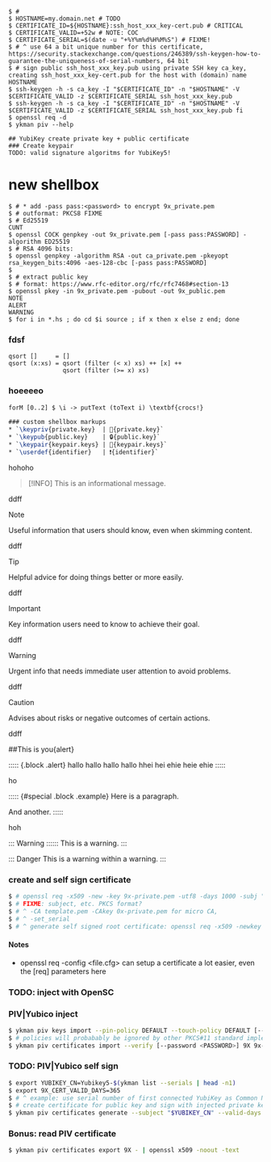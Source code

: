 
```shellbox
$ # 
$ HOSTNAME=my.domain.net # TODO
$ CERTIFICATE_ID=${HOSTNAME}:ssh_host_xxx_key-cert.pub # CRITICAL
$ CERTIFICATE_VALID=+52w # NOTE: COC
$ CERTIFICATE_SERIAL=$(date -u "+%Y%m%d%H%M%S") # FIXME!
$ # ^ use 64 a bit unique number for this certificate, https://security.stackexchange.com/questions/246389/ssh-keygen-how-to-guarantee-the-uniqueness-of-serial-numbers, 64 bit
$ # sign public ssh_host_xxx_key.pub using private SSH key ca_key, creating ssh_host_xxx_key-cert.pub for the host with (domain) name HOSTNAME
$ ssh-keygen -h -s ca_key -I "$CERTIFICATE_ID" -n "$HOSTNAME" -V $CERTIFICATE_VALID -z $CERTIFICATE_SERIAL ssh_host_xxx_key.pub
$ ssh-keygen -h -s ca_key -I "$CERTIFICATE_ID" -n "$HOSTNAME" -V $CERTIFICATE_VALID -z $CERTIFICATE_SERIAL ssh_host_xxx_key.pub fi
$ openssl req -d
$ ykman piv --help

## YubiKey create private key + public certificate
### Create keypair 
TODO: valid signature algoritms for YubiKey5!
```

# new shellbox

```shellbox
$ # * add -pass pass:<password> to encrypt 9x_private.pem
$ # outformat: PKCS8 FIXME
$ # Ed25519
CUNT
$ openssl COCK genpkey -out 9x_private.pem [-pass pass:PASSWORD] -algorithm ED25519
$ # RSA 4096 bits:
$ openssl genpkey -algorithm RSA -out ca_private.pem -pkeyopt rsa_keygen_bits:4096 -aes-128-cbc [-pass pass:PASSWORD]
$ 
$ # extract public key
$ # format: https://www.rfc-editor.org/rfc/rfc7468#section-13
$ openssl pkey -in 9x_private.pem -pubout -out 9x_public.pem
NOTE
ALERT
WARNING
$ for i in *.hs ; do cd $i source ; if x then x else z end; done
```

### fdsf

~~~~ {#mycode .haskell .numberLines startFrom="100"}
qsort []     = []
qsort (x:xs) = qsort (filter (< x) xs) ++ [x] ++
               qsort (filter (>= x) xs)
~~~~~~~~~~~~~~~~~~~~~~~~~~~~~~~~~~~~~~~~~~~~~~~~~

### hoeeeeo


```default {#cunt .colorize .fuck mykey=isnotyours whatisit=nothing}
forM [0..2] $ \i -> putText (toText i) \textbf{crocs!}

```

~~~latex
### custom shellbox markups
* `\keypriv{private.key}  | 🔑{private.key}`
* `\keypub{public.key}    | 🔒{public.key}`
* `\keypair{keypair.keys} | 🔐{keypair.keys}`
* `\userdef{identifier}   | ❗{identifier}`
~~~


hohoho


> [!INFO]
> This is an informational message.

ddff

> [!NOTE]
> Useful information that users should know, even when skimming content.

ddff

> [!TIP]
> Helpful advice for doing things better or more easily.

ddff

> [!IMPORTANT]
> Key information users need to know to achieve their goal.

ddff

> [!WARNING]
> Urgent info that needs immediate user attention to avoid problems.

ddff

> [!CAUTION]
> Advises about risks or negative outcomes of certain actions.

ddff

##This is you{alert}

::::: {.block .alert}
hallo hallo hallo hallo
hhei hei ehie heie ehie
:::::

ho

::::: {#special .block .example}
Here is a paragraph.

And another.
:::::

hoh

::: Warning ::::::
This is a warning.
:::

::: Danger
This is a warning within a warning.
:::


### create and self sign certificate
```sh
$ # openssl req -x509 -new -key 9x-private.pem -utf8 -days 1000 -subj "CN=$YUBIKEY_ID" -out cert.pem
$ # FIXME: subject, etc. PKCS format?
$ # ^ -CA template.pem -CAkey 0x-private.pem for micro CA, 
$ # ^ -set_serial 
$ # ^ generate self signed root certificate: openssl req -x509 -newkey rsa:2048 -keyout key.pem -out req.pem
```

#### Notes
* openssl req -config <file.cfg> can setup a certificate a lot easier, even the [req] parameters here




### TODO: inject with OpenSC

### PIV|Yubico inject

```sh
$ ykman piv keys import --pin-policy DEFAULT --touch-policy DEFAULT [--password <password>] 9X 9x_private.pem
$ # policies will probabably be ignored by other PKCS#11 standard implementations
$ ykman piv certificates import --verify [--password <PASSWORD>] 9X 9x-cert.pem 
```

### TODO: PIV|Yubico self sign

```sh
$ export YUBIKEY_CN=Yubikey5-$(ykman list --serials | head -n1)
$ export 9X_CERT_VALID_DAYS=365
$ # ^ example: use serial number of first connected YubiKey as Common Name for Subject and Issuer
$ # create certificate for public key and sign with injected private key 
$ ykman piv certificates generate --subject "$YUBIKEY_CN" --valid-days $9X_CERT_VALID_DAYS 9X 9x-public.pem

```


### Bonus: read PIV certificate

```sh
$ ykman piv certificates export 9X - | openssl x509 -noout -text  
```


